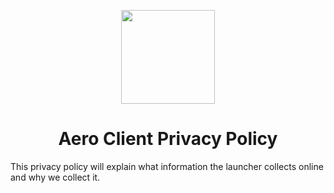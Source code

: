 <!DOCTYPE html>
<html>

<p align="center">
    <img src="https://i.imgur.com/e4Au1VM.png" width="150" height="150"/>
    <h1 align="center">Aero Client Privacy Policy</h1>
</p>
<p>This privacy policy will explain what information the launcher collects online and why we collect it.</p>

<p>

</html>
